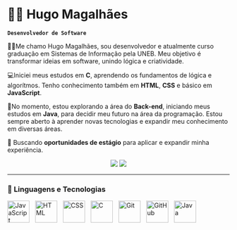 # 👨‍💻 Hugo Magalhães

**`Desenvolvedor de Software`**

🙋‍♂️Me chamo Hugo Magalhães, sou desenvolvedor e atualmente curso graduação em Sistemas de Informação pela UNEB. Meu objetivo é transformar ideias em software, unindo lógica e criatividade.

💻Iniciei meus estudos em **C**, aprendendo os fundamentos de lógica e algorítmos. Tenho conhecimento também em **HTML**, **CSS** e básico em **JavaScript**.

🔎No momento, estou explorando a área do **Back-end**, iniciando meus estudos em **Java**, para decidir meu futuro na área da programação. Estou sempre aberto à aprender novas tecnologias e expandir meu conhecimento em diversas áreas.

🚀 Buscando **oportunidades de estágio** para aplicar e expandir minha experiência.  

  <div align="center"> 
  <a href="https://www.linkedin.com/in/hugo-magalhães-0036b3314" target="_blank"><img src="https://img.shields.io/badge/-LinkedIn-%230077B5?style=for-the-badge&logo=linkedin&logoColor=white" target="_blank"></a> 
  <a href = "mailto:hugomagalhaesbds@gmail.com"><img src="https://img.shields.io/badge/-Gmail-%23333?style=for-the-badge&logo=gmail&logoColor=white" target="_blank"></a>
  </div>

___

### 🤖 Linguagens e Tecnologias


   <img
        align="left"
        alt="JavaScript"
        title="JavaScript"
        width="50px"
        style="padding-right: 10px;"
        src="https://cdn.jsdelivr.net/gh/devicons/devicon@latest/icons/javascript/javascript-original.svg"
    />

   <img
        align="left"
        alt="HTML"
        title="HTML"
        width="50px"
        style="padding-right: 10px;"
        src="https://cdn.jsdelivr.net/gh/devicons/devicon@latest/icons/html5/html5-original.svg"
    />

   <img
        align="left"
        alt="CSS"
        title="CSS"
        width="50px"
        style="padding-right: 10px;"
        src="https://cdn.jsdelivr.net/gh/devicons/devicon@latest/icons/css3/css3-original.svg"
    />

   <img
        align="left"
        alt="C"
        title="C"
        width="50px"
        style="padding-right: 10px;"
        src="https://cdn.jsdelivr.net/gh/devicons/devicon@latest/icons/c/c-original.svg"
    />

   <img
        align="left"
        alt="Git"
        title="Git"
        width="50px"
        style="padding-right: 10px;"
        src="https://cdn.jsdelivr.net/gh/devicons/devicon@latest/icons/git/git-original.svg"
    />
     <img
        align="left"
        alt="GitHub"
        title="GitHub"
        width="50px"
        style="padding-right: 10px;"
        src="https://cdn.jsdelivr.net/gh/devicons/devicon@latest/icons/github/github-original.svg"
    />
      <img
        align="left"
        alt="Java"
        title="Java"
        width="50px"
        style="padding-right: 10px;"
        src="https://cdn.jsdelivr.net/gh/devicons/devicon@latest/icons/java/java-original.svg"
    />


<br/>
<br/>
<br/>
<br/>
<br/>
